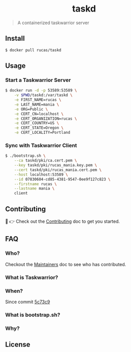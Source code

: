 <h1 align="center">taskd</h1>

> A containerized taskwarrior server

## Install

```sh
$ docker pull rucas/taskd
```

## Usage

### Start a Taskwarrior Server

```sh
$ docker run -d -p 53589:53589 \
    -v $PWD/taskd:/var/taskd \
    -e FIRST_NAME=rucas \
    -e LAST_NAME=mania \
    -e ORG=Public \
    -e CERT_CN=localhost \
    -e CERT_ORGANIZATION=rucas \
    -e CERT_COUNTRY=US \
    -e CERT_STATE=Oregon \
    -e CERT_LOCALITY=Portland
```

### Sync with Taskwarrior Client

```sh
$ ./bootstrap.sh \
    --ca taskd/pki/ca.cert.pem \
    --key taskd/pki/rucas_mania.key.pem \
    --cert taskd/pki/rucas_mania.cert.pem \
    --host localhost:53589 \
    --id 07830604-cd85-4381-9547-0ee9f127c823 \
    --firstname rucas \
    --lastname mania \
    client
```

## Contributing

:wave: :point_right: Check out the [Contributing](CONTRIBUTING.md) doc to get you 
started.

## FAQ

### Who?

Checkout the [Maintainers](MAINTAINERS.md) doc to see who has contributed.

### What is Taskwarrior?

### When?

Since commit [5c73c9](https://github.com/rucas/taskd/commit/5c73c9d0efe5a9d870df33771e5664c8f02b2953)

### What is bootstrap.sh?

### Why?

## License
